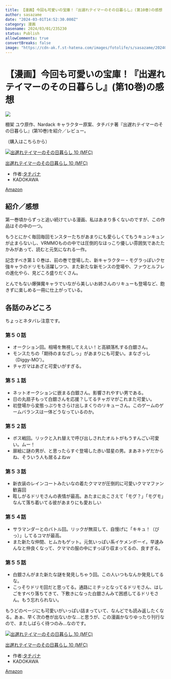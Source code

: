 ```yaml
---
title: 【漫画】今回も可愛いの宝庫！『出遅れテイマーのその日暮らし』(第10巻)の感想
author: sasazame
date: "2024-03-01T14:52:30.000Z"
category: 漫画
basename: 2024/03/01/235230
status: Publish
allowComments: true
convertBreaks: false
image: "https://cdn-ak.f.st-hatena.com/images/fotolife/s/sasazame/20240301/20240301235156.png"
---
```

# 【漫画】今回も可愛いの宝庫！『出遅れテイマーのその日暮らし』(第10巻)の感想

![](https://cdn-ak.f.st-hatena.com/images/fotolife/s/sasazame/20240301/20240301235156.png)

棚架 ユウ原作、Nardack キャラクター原案、タチバナ著『出遅れテイマーのその日暮らし』(第10巻)を紹介／レビュー。

（購入はこちらから）  

[![出遅れテイマーのその日暮らし 10 (MFC)](https://m.media-amazon.com/images/I/519IRP3AoOL._SL500_.jpg "出遅れテイマーのその日暮らし 10 (MFC)")](https://www.amazon.co.jp/dp/4046832207?tag=mochig08-22&linkCode=ogi&th=1&psc=1)

[出遅れテイマーのその日暮らし 10 (MFC)](https://www.amazon.co.jp/dp/4046832207?tag=mochig08-22&linkCode=ogi&th=1&psc=1)

-   作者:[タチバナ](https://d.hatena.ne.jp/keyword/%A5%BF%A5%C1%A5%D0%A5%CA)
-   KADOKAWA

[Amazon](https://www.amazon.co.jp/dp/4046832207?tag=mochig08-22&linkCode=ogi&th=1&psc=1)

<!-- Extended Body -->

## 紹介／感想

第一巻頃からずっと追い続けている漫画、私はあまり多くないのですが、この作品はその中の一つ。

もうとにかく毎回毎回モンスターたちがあまりにも愛らしくてもうキュンキュンが止まらないし、VRMMOものの中では圧倒的なほっこり優しい雰囲気であたたかみがあって、読むと元気になれる一作。

記念すべき第１０巻は、前の巻で登場した、新キャラクター・モグラっぽいクセ強キャラのドリモも活躍しつつ、また新たな新モンスの登場や、ファウとルフレの進化やら、見どころ盛りだくさん。

とんでもない爆弾魔キャラでいながら美しいお姉さんのリキューも登場など、飽きずに楽しめる一冊に仕上がっている。

## 各話のみどころ

ちょっとネタバレ注意です。

### 第５０話

-   オークション回。相場を無視してええい！と高額落札する白銀さん。
-   モンスたちの「期待のまなざしっ」があまりにも可愛い。まなざっし（Diggy-MO'）。
-   チャガマはあざと可愛いがすぎる。

### 第５１話

-   ネットオークションに嵌まる白銀さん。影響されやすい男である。
-   日の丸扇子もって白銀さんを応援？してるチャガマがこれまた可愛い。
-   初登場から変態っぷりをさらけ出しまくりのリキューさん。このゲームのゲームバランスは一体どうなっているのか。

### 第５２話

-   ボス戦回。リックと入れ替えで呼び出しされたオルトがもうすんごい可愛い。ムー！
-   扉絵に謎の男が、と思ったらすぐ登場した赤い彗星の男。まあネトゲだからね、そういう人も居るよねｗ

### 第５３話

-   新衣装のレインコートみたいなの着たクママが圧倒的に可愛いクママファン歓喜回
-   眩しがるドリモさんの表情が最高。あたまに炎こさえて「モグ？」「モグモ」なんて落ち着いてる彼があまりにも愛おしい

### 第５４話

-   サラマンダーとのバトル回。リックが無双して、自慢げに「キキュ！（びっ）」してるコマが最高。
-   また新たな仲間、ヒムカもゲット。元気いっぱい系イケメンボーイ。早速みんなと仲良くなって、クママの服の中にすっぽり収まってるの、良すぎる。

### 第５５話

-   白銀さんがまた新たな謎を発見しちゃう回。この人いつもなんか発見してるな。
-   こっそりドリモ回だと思ってる。通路にミチッとなってるドリモさん、はしごをすべり落ちてきて、下敷きになった白銀さんみて困惑してるドリモさん。もう忘れられない。

もうどのページにも可愛いがいっぱい詰まっていて、なんどでも読み返したくなる。あぁ、早く次の巻が出ないかな…と思うが、この漫画かなりゆったり刊行なので、またしばらく待つのみ…なのです。

[![出遅れテイマーのその日暮らし 10 (MFC)](https://m.media-amazon.com/images/I/519IRP3AoOL._SL500_.jpg "出遅れテイマーのその日暮らし 10 (MFC)")](https://www.amazon.co.jp/dp/4046832207?tag=mochig08-22&linkCode=ogi&th=1&psc=1)

[出遅れテイマーのその日暮らし 10 (MFC)](https://www.amazon.co.jp/dp/4046832207?tag=mochig08-22&linkCode=ogi&th=1&psc=1)

-   作者:[タチバナ](https://d.hatena.ne.jp/keyword/%A5%BF%A5%C1%A5%D0%A5%CA)
-   KADOKAWA

[Amazon](https://www.amazon.co.jp/dp/4046832207?tag=mochig08-22&linkCode=ogi&th=1&psc=1)